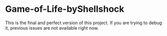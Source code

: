 # Game-of-Life-byShellshock
This is the final and perfect version of this project. If you are trying to debug it, previous issues are not available right now.
